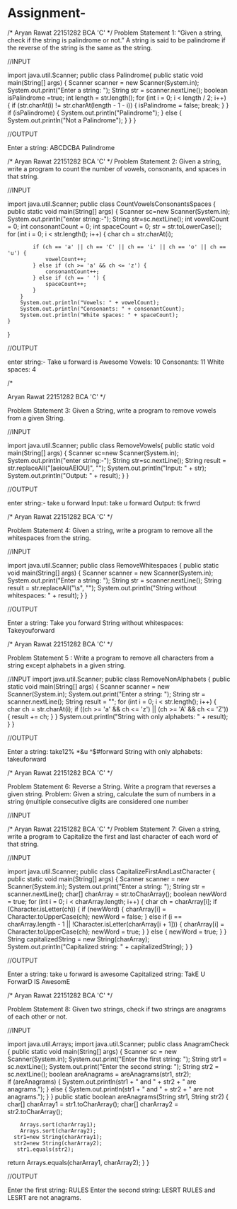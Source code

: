 # Assignment-
/* Aryan Rawat
22151282
   BCA 'C'
*/
Problem Statement 1: “Given a string, check if the string is palindrome or not.” A string is 
said to be palindrome if the reverse of the string is the same as the string.

//INPUT

import java.util.Scanner;
public class Palindrome{
    public static void main(String[] args) {
        Scanner scanner = new Scanner(System.in);
        System.out.print("Enter a string: ");
        String str = scanner.nextLine();
        boolean isPalindrome =true;
        int length = str.length();
      for (int i = 0; i < length / 2; i++) {
            if (str.charAt(i) != str.charAt(length - 1 - i)) {
                isPalindrome = false;
                break;
            }
        }
        if (isPalindrome) {
            System.out.println("Palindrome");
        } else {
            System.out.println("Not a Palindrome");
        }
    }
}

//OUTPUT
  
  Enter a string: ABCDCBA
  Palindrome
   
/*
   Aryan Rawat
   22151282
   BCA 'C'
*/
Problem Statement 2: Given a string, write a program to count the number of vowels, 
consonants, and spaces in that string.

//INPUT

import java.util.Scanner;
public class CountVowelsConsonantsSpaces {
    public static void main(String[] args) {
        Scanner sc=new Scanner(System.in);
        System.out.println("enter string:-");
        String str=sc.nextLine();
        int vowelCount = 0;
        int consonantCount = 0;
        int spaceCount = 0;
        str = str.toLowerCase(); 
        for (int i = 0; i < str.length(); i++) {
            char ch = str.charAt(i);

            if (ch == 'a' || ch == 'C' || ch == 'i' || ch == 'o' || ch == 'u') {
                vowelCount++;
            } else if (ch >= 'a' && ch <= 'z') {
                consonantCount++;
            } else if (ch == ' ') {
                spaceCount++;
            }
        }
        System.out.println("Vowels: " + vowelCount);
        System.out.println("Consonants: " + consonantCount);
        System.out.println("White spaces: " + spaceCount);
    }
}
 
//OUTPUT

enter string:-
Take u forward is Awesome
Vowels: 10
Consonants: 11
White spaces: 4

/*

   Aryan Rawat
   22151282
   BCA 'C'
*/

Problem Statement 3: Given a String, write a program to remove vowels from a given 
String.

//INPUT

import java.util.Scanner;
public class RemoveVowels{
    public static void main(String[] args) {
        Scanner sc=new Scanner(System.in);
        System.out.println("enter string:-");
        String str=sc.nextLine();
        String result = str.replaceAll("[aeiouAEIOU]", "");
        System.out.println("Input: " + str);
        System.out.println("Output: " + result);
    }
}

//OUTPUT

enter string:-
take u forward
Input: take u forward
Output: tk  frwrd

/*
Aryan Rawat
22151282
   BCA 'C'
*/

Problem Statement 4: Given a string, write a program to remove all the whitespaces from 
the string.

//INPUT

import java.util.Scanner;
public class RemoveWhitespaces {
    public static void main(String[] args) {
        Scanner scanner = new Scanner(System.in);
        System.out.print("Enter a string: ");
        String str = scanner.nextLine();
        String result = str.replaceAll("\\s", "");
        System.out.println("String without whitespaces: " + result);
    }
}

//OUTPUT

Enter a string: Take you forward
String without whitespaces: Takeyouforward

/*
Aryan Rawat
22151282
   BCA 'C'
*/

Problem Statement 5 : Write a program to remove all characters from a string except 
alphabets in a given string.

//INPUT
import java.util.Scanner;
public class RemoveNonAlphabets {
    public static void main(String[] args) {
        Scanner scanner = new Scanner(System.in);
        System.out.print("Enter a string: ");
        String str = scanner.nextLine();
        String result = "";
        for (int i = 0; i < str.length(); i++) {
            char ch = str.charAt(i);
            if ((ch >= 'a' && ch <= 'z') || (ch >= 'A' && ch <= 'Z')) {
                result += ch; 
            }
        }
        System.out.println("String with only alphabets: " + result);
    }
}

//OUTPUT

Enter a string: take12% *&u ^$#forward
String with only alphabets: takeuforward

/*
Aryan Rawat
22151282
   BCA 'C'
*/

Problem Statement 6: Reverse a String. Write a program that reverses a given string.
Problem: Given a string, calculate the sum of numbers in a string (multiple consecutive digits 
are considered one number

//INPUT


/*
Aryan Rawat
22151282
   BCA 'C'
*/
Problem Statement 7: Given a string, write a program to Capitalize the first and last 
character of each word of that string.

//INPUT

import java.util.Scanner;
public class CapitalizeFirstAndLastCharacter {
    public static void main(String[] args) {
        Scanner scanner = new Scanner(System.in);
        System.out.print("Enter a string: ");
        String str = scanner.nextLine();
        char[] charArray = str.toCharArray();
        boolean newWord = true; 
        for (int i = 0; i < charArray.length; i++) {
            char ch = charArray[i];
            if (Character.isLetter(ch)) {
                if (newWord) {
                    charArray[i] = Character.toUpperCase(ch); 
                    newWord = false;
                } else if (i == charArray.length - 1 || !Character.isLetter(charArray[i + 1])) {
                    charArray[i] = Character.toUpperCase(ch); 
                    newWord = true;
                }
            } else {
                newWord = true;
            }
        }
        String capitalizedString = new String(charArray);
        System.out.println("Capitalized string: " + capitalizedString);
    }
}

//OUTPUT

Enter a string: take u forward is awesome
Capitalized string: TakE U ForwarD IS AwesomE


/*
Aryan Rawat
22151282
   BCA 'C'
*/

Problem Statement 8: Given two strings, check if two strings are anagrams of each other or 
not.

//INPUT

import java.util.Arrays;
import java.util.Scanner;
public class AnagramCheck {
    public static void main(String[] args) {
        Scanner sc = new Scanner(System.in);
        System.out.print("Enter the first string: ");
        String str1 = sc.nextLine();
        System.out.print("Enter the second string: ");
        String str2 = sc.nextLine();
        boolean areAnagrams = areAnagrams(str1, str2);   
        if (areAnagrams) {
            System.out.println(str1 + " and " + str2 + " are anagrams.");
        } else {
            System.out.println(str1 + " and " + str2 + " are not anagrams.");
        }
    }
    public static boolean areAnagrams(String str1, String str2) {
        char[] charArray1 = str1.toCharArray();
        char[] charArray2 = str2.toCharArray();
        
        Arrays.sort(charArray1);
        Arrays.sort(charArray2);
      str1=new String(charArray1);
      str2=new String(charArray2);
       str1.equals(str2);
 return Arrays.equals(charArray1, charArray2);
    }
}

//OUTPUT

Enter the first string: RULES
Enter the second string: LESRT
RULES and LESRT are not anagrams.

